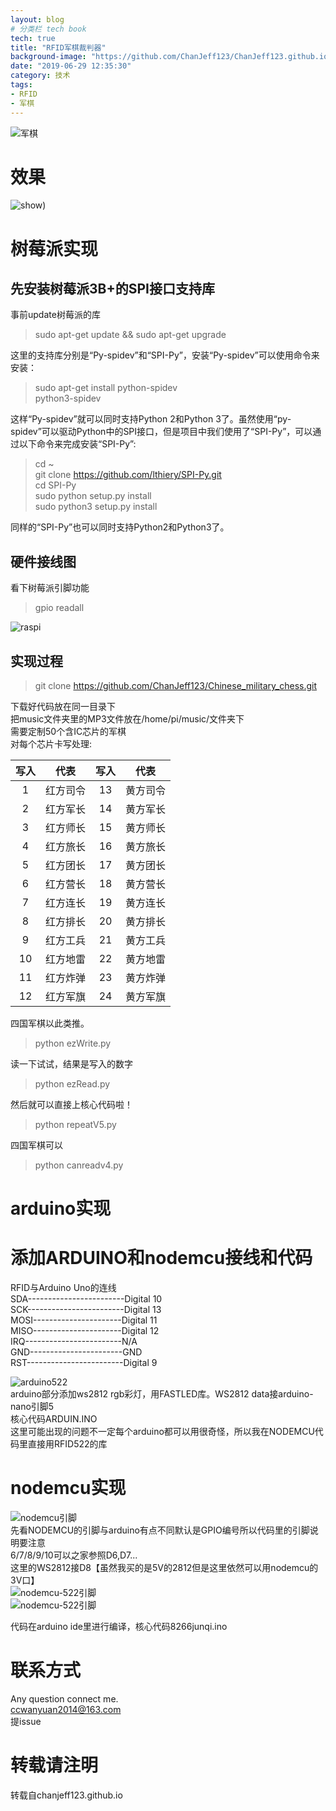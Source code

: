 ```yaml
---
layout: blog
# 分类栏 tech book 
tech: true
title: "RFID军棋裁判器"
background-image: "https://github.com/ChanJeff123/ChanJeff123.github.io/blob/master/style/images/%E7%BB%93%E6%9E%9C.jpg?raw=true"
date: "2019-06-29 12:35:30"
category: 技术
tags:
- RFID
- 军棋
---
```


![军棋](https://github.com/ChanJeff123/ChanJeff123.github.io/blob/master/style/images/%E7%BB%93%E6%9E%9C.jpg?raw=true)


# 效果
![show](https://github.com/ChanJeff123/ChanJeff123.github.io/blob/master/thumbnails/junqi.gif?raw=true))

# 树莓派实现  

先安装树莓派3B+的SPI接口支持库
------------------------------
事前update树莓派的库
>sudo apt-get update && sudo apt-get upgrade

这里的支持库分别是“Py-spidev”和“SPI-Py”，安装“Py-spidev”可以使用命令来安装：
>sudo apt-get install python-spidev  
>python3-spidev

这样“Py-spidev”就可以同时支持Python 2和Python 3了。虽然使用“py-spidev”可以驱动Python中的SPI接口，但是项目中我们使用了“SPI-Py”，可以通过以下命令来完成安装“SPI-Py”:
>cd ~  
>git clone https://github.com/lthiery/SPI-Py.git  
>cd SPI-Py  
>sudo python setup.py install  
>sudo python3 setup.py install

同样的“SPI-Py”也可以同时支持Python2和Python3了。

硬件接线图
----
看下树莓派引脚功能
>gpio readall

![raspi](https://github.com/ChanJeff123/Chinese_military_chess/blob/master/pic/rc522_rfid_raspberry_pi.png?raw=true)

实现过程
----
>git clone https://github.com/ChanJeff123/Chinese_military_chess.git

下载好代码放在同一目录下  
把music文件夹里的MP3文件放在/home/pi/music/文件夹下  
需要定制50个含IC芯片的军棋  
对每个芯片卡写处理:  


| 写入  |   代表   | 写入  |   代表   |
| :---: | :------: | :---: | :------: |
|   1   | 红方司令 |  13   | 黄方司令 |
|   2   | 红方军长 |  14   | 黄方军长 |
|   3   | 红方师长 |  15   | 黄方师长 |
|   4   | 红方旅长 |  16   | 黄方旅长 |
|   5   | 红方团长 |  17   | 黄方团长 |
|   6   | 红方营长 |  18   | 黄方营长 |
|   7   | 红方连长 |  19   | 黄方连长 |
|   8   | 红方排长 |  20   | 黄方排长 |
|   9   | 红方工兵 |  21   | 黄方工兵 |
|  10   | 红方地雷 |  22   | 黄方地雷 |
|  11   | 红方炸弹 |  23   | 黄方炸弹 |
|  12   | 红方军旗 |  24   | 黄方军旗 |

四国军棋以此类推。

>python ezWrite.py

读一下试试，结果是写入的数字
>python ezRead.py

然后就可以直接上核心代码啦！
>python repeatV5.py  

四国军棋可以  

>python canreadv4.py  

# arduino实现  

# 添加ARDUINO和nodemcu接线和代码  
RFID与Arduino Uno的连线  
SDA------------------------Digital 10  
SCK------------------------Digital 13  
MOSI----------------------Digital 11  
MISO----------------------Digital 12  
IRQ------------------------N/A  
GND-----------------------GND  
RST------------------------Digital 9  

![arduino522](https://raw.githubusercontent.com/ChanJeff123/Chinese_military_chess/master/pic/arduino.png)  
arduino部分添加ws2812 rgb彩灯，用FASTLED库。WS2812 data接arduino-nano引脚5  
核心代码ARDUIN.INO  
这里可能出现的问题不一定每个arduino都可以用很奇怪，所以我在NODEMCU代码里直接用RFID522的库  
# nodemcu实现  
![nodemcu引脚](https://raw.githubusercontent.com/ChanJeff123/Chinese_military_chess/master/pic/NODEMCU%E5%BC%95%E8%84%9A.png)  
先看NODEMCU的引脚与arduino有点不同默认是GPIO编号所以代码里的引脚说明要注意  
6/7/8/9/10可以之家参照D6,D7...  
这里的WS2812接D8【虽然我买的是5V的2812但是这里依然可以用nodemcu的3V口】  
![nodemcu-522引脚](https://github.com/ChanJeff123/Chinese_military_chess/raw/master/pic/NODEMCU-RC522.png)  
![nodemcu-522引脚](https://raw.githubusercontent.com/ChanJeff123/Chinese_military_chess/master/pic/nodemcu.png)  

代码在arduino ide里进行编译，核心代码8266junqi.ino  

# 联系方式
Any question connect me.  
ccwanyuan2014@163.com  
提issue  

# 转载请注明
转载自chanjeff123.github.io

